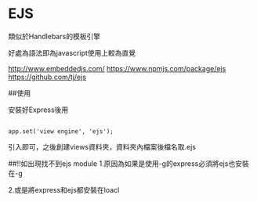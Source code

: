 # EJS

類似於Handlebars的模板引擎

好處為語法即為javascript使用上較為直覺

http://www.embeddedjs.com/
https://www.npmjs.com/package/ejs
https://github.com/tj/ejs

##使用

安裝好Express後用

```

app.set('view engine', 'ejs');
```
引入即可，之後創建views資料夾，資料夾內檔案後檔名取.ejs

##!!如出現找不到ejs module
1.原因為如果是使用-g的express必須將ejs也安裝在-g

2.或是將express和ejs都安裝在loacl


